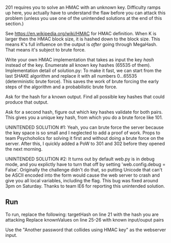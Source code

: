 201 requires you to solve an HMAC with an unknown key. Difficulty ramps up here, you actually have to understand the flaw before you can attack this problem (unless you use one of the unintended solutions at the end of this section.)

See https://en.wikipedia.org/wiki/HMAC for HMAC definition. When K is larger then the HMAC block size, it is hashed down to the block size. This means K's full influence on the output is _after_ going through MegaHash. That means it's subject to brute force.

Write your own HMAC implementation that takes as input the key _hash_ instead of the key. Enumerate all known key hashes (65535 of them). 
    Implementation detail of solution.py: To make it fast, we can start from the last SHAKE algorithm and replace it with all numbers 0...65535 (deterministic brute force). This saves the work of brute forcing the early steps of the algorithm and a probabilistic brute force.

Ask for the hash for a known output. Find all possible key hashes that could produce that output.

Ask for a second hash, figure out which key hashes validate for both pairs. This gives you a unique key hash, from which you do a brute force like 101.

UNINTENDED SOLUTION #1: Yeah, you can brute force the server because the key space is so small and I neglected to add a proof of work. Props to team Psychoholics for solving it first and without doing a brute force on the server. After this, I quickly added a PoW to 301 and 302 before they opened the next morning. 

UNINTENDED SOLUTION #2: It turns out by default web.py is in debug mode, and you explictly have to turn that off by setting 'web.config.debug = False'. Originally the challenge didn't do that, so putting Unicode that can't be ASCII encoded into the form would cause the web server to crash and give you all local variables, including the flag. This bug was fixed around 3pm on Saturday. Thanks to team IE6 for reporting this unintended solution.

## Run

To run, replace the following:
    targetHash on line 21 with the hash you are attacking
    Replace knownValues on line 25-26 with known input/ouput pairs
    
Use the "Another password that collides using HMAC key" as the webserver input.